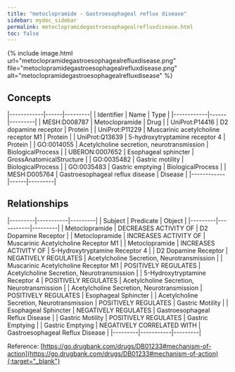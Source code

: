 ```yaml
---
title: "metoclopramide - Gastroesophageal reflux disease"
sidebar: mydoc_sidebar
permalink: metoclopramidegastroesophagealrefluxdisease.html
toc: false 
---
```


{% include image.html url="metoclopramidegastroesophagealrefluxdisease.png" file="metoclopramidegastroesophagealrefluxdisease.png" alt="metoclopramidegastroesophagealrefluxdisease" %}

## Concepts

|------------|------|---------|
| Identifier | Name | Type    |
|------------|------|---------|
| MESH:D008787 | Metoclopramide | Drug |
| UniProt:P14416 | D2 dopamine receptor | Protein |
| UniProt:P11229 | Muscarinic acetylcholine receptor M1 | Protein |
| UniProt:Q13639 | 5-hydroxytryptamine receptor 4 | Protein |
| GO:0014055 | Acetylcholine secretion, neurotransmission | BiologicalProcess |
| UBERON:0007652 | Esophageal sphincter | GrossAnatomicalStructure |
| GO:0035482 | Gastric motility | BiologicalProcess |
| GO:0035483 | Gastric emptying | BiologicalProcess |
| MESH:D005764 | Gastroesophageal reflux disease | Disease |
|------------|------|---------|

## Relationships

|---------|-----------|---------|
| Subject | Predicate | Object  |
|---------|-----------|---------|
| Metoclopramide | DECREASES ACTIVITY OF | D2 Dopamine Receptor |
| Metoclopramide | INCREASES ACTIVITY OF | Muscarinic Acetylcholine Receptor M1 |
| Metoclopramide | INCREASES ACTIVITY OF | 5-Hydroxytryptamine Receptor 4 |
| D2 Dopamine Receptor | NEGATIVELY REGULATES | Acetylcholine Secretion, Neurotransmission |
| Muscarinic Acetylcholine Receptor M1 | POSITIVELY REGULATES | Acetylcholine Secretion, Neurotransmission |
| 5-Hydroxytryptamine Receptor 4 | POSITIVELY REGULATES | Acetylcholine Secretion, Neurotransmission |
| Acetylcholine Secretion, Neurotransmission | POSITIVELY REGULATES | Esophageal Sphincter |
| Acetylcholine Secretion, Neurotransmission | POSITIVELY REGULATES | Gastric Motility |
| Esophageal Sphincter | NEGATIVELY REGULATES | Gastroesophageal Reflux Disease |
| Gastric Motility | POSITIVELY REGULATES | Gastric Emptying |
| Gastric Emptying | NEGATIVELY CORRELATED WITH | Gastroesophageal Reflux Disease |
|---------|-----------|---------|

Reference: [https://go.drugbank.com/drugs/DB01233#mechanism-of-action](https://go.drugbank.com/drugs/DB01233#mechanism-of-action){:target="_blank"}
